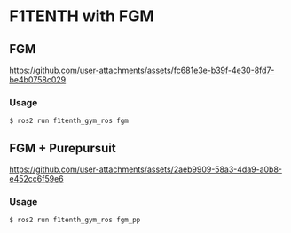 # F1TENTH with FGM  
## FGM
https://github.com/user-attachments/assets/fc681e3e-b39f-4e30-8fd7-be4b0758c029
### Usage  
```
$ ros2 run f1tenth_gym_ros fgm
```

## FGM + Purepursuit
https://github.com/user-attachments/assets/2aeb9909-58a3-4da9-a0b8-e452cc6f59e6
### Usage  
```
$ ros2 run f1tenth_gym_ros fgm_pp
```
